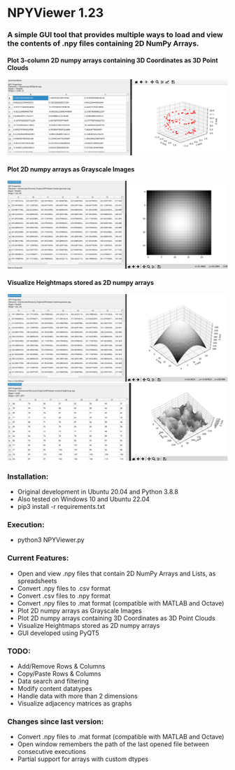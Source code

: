 
# NPYViewer 1.23
###  A simple GUI tool that provides multiple ways to load and view the contents of .npy files containing 2D NumPy Arrays.

#### Plot 3-column 2D numpy arrays containing 3D Coordinates as 3D Point Clouds
![screenshot](screenshots/ScreenShot1.png)
#### Plot 2D numpy arrays as Grayscale Images
![screenshot](screenshots/ScreenShot2.png)
#### Visualize Heightmaps stored as 2D numpy arrays
![screenshot](screenshots/ScreenShot3.png) 
![screenshot](screenshots/ScreenShot4.png)



### Installation:
* Original development in Ubuntu 20.04 and Python 3.8.8
* Also tested on Windows 10 and Ubuntu 22.04
* pip3 install -r requirements.txt


### Execution:
* python3 NPYViewer.py


### Current Features:
* Open and view .npy files that contain 2D NumPy Arrays and Lists, as spreadsheets
* Convert .npy files to .csv format
* Convert .csv files to .npy format
* Convert .npy files to .mat format (compatible with MATLAB and Octave)
* Plot 2D numpy arrays as Grayscale Images
* Plot 2D numpy arrays containing 3D Coordinates as 3D Point Clouds
* Visualize Heightmaps stored as 2D numpy arrays
* GUI developed using PyQT5


### TODO:
* Add/Remove Rows & Columns
* Copy/Paste Rows & Columns
* Data search and filtering
* Modify content datatypes 
* Handle data with more than 2 dimensions
* Visualize adjacency matrices as graphs


### Changes since last version:
* Convert .npy files to .mat format (compatible with MATLAB and Octave)
* Open window remembers the path of the last opened file between consecutive executions
* Partial support for arrays with custom dtypes
